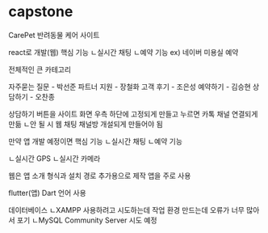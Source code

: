 # capstone

CarePet 반려동물 케어 사이트

react로 개발(웹)
핵심 기능
ㄴ실시간 채팅 
ㄴ예약 기능
ex) 네이버 미용실 예약

전체적인 큰 카테고리

자주묻는 질문  - 박선준
파트너 지원  - 장철화
고객 후기  - 조은성
예약하기  - 김승현
상담하기  - 오찬종


 

상담하기 버튼을 사이트 화면 우측 하단에 고정되게 만들고 누르면 카톡 채널 연결되게 만듦
ㄴ안 될 시 웹 채팅 채널방 개설되게 만들어야 됨






만약 앱 개발 예정이면 
핵심 기능
ㄴ실시간 채팅
ㄴ예약 기능

ㄴ실시간 GPS
ㄴ실시간 카메라 

웹은 앱 소개 형식과 설치 경로 추가용으로 제작
앱을 주로 사용







flutter(앱)
Dart 언어 사용

데이터베이스
ㄴXAMPP 
사용하려고 시도하는데 작업 환경 만드는데 오류가 너무 많아서 포기
ㄴMySQL Community Server
시도 예정




